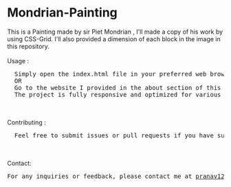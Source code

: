 # Mondrian-Painting
This is a Painting made by sir Piet Mondrian , I'll made a copy of his work by using CSS-Grid. I'll also provided a dimension of each block in the image in this repository.
<br><br>
Usage : 
<pre>
  Simply open the index.html file in your preferred web browser to see the Painting in action.
  OR
  Go to the website I provided in the about section of this repository.
  The project is fully responsive and optimized for various screen sizes.
</pre>
<br><br>
Contributing : 
<pre>
  Feel free to submit issues or pull requests if you have suggestions or improvements. Contributions are welcome! 
</pre>
<br><br>
Contact: 
<pre>
For any inquiries or feedback, please contact me at <a href="mailto:pranav12340987@gmail.com">pranav12340987@gmail.com</a>.
</pre>
